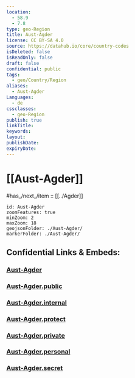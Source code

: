 ```yaml
---
location:
  - 58.9
  - 7.8
type: geo-Region
title: Aust-Agder
license: CC BY-SA 4.0
source: https://datahub.io/core/country-codes
isDeleted: false
isReadOnly: false
draft: false
confidential: public
tags:
  - geo/Country/Region
aliases:
  - Aust-Agder
Languages:
  - de
cssclasses:
  - geo-Region
publish: true
linkTitle:
keywords:
layout:
publishDate:
expiryDate:
---
```


# [[Aust-Agder]]

#has_/next_/item :: [[../Agder]] 


```leaflet
id: Aust-Agder
zoomFeatures: true 
minZoom: 2 
maxZoom: 18
geojsonFolder: ./Aust-Agder/
markerFolder: ./Aust-Agder/
```


## Confidential Links & Embeds: 

### [Aust-Agder](/_Standards/Earth/Continent/Europe/Europe~North/Norway/Counties~Norway/Agder/Aust-Agder.md) 

### [Aust-Agder.public](/_public/Earth/Continent/Europe/Europe~North/Norway/Counties~Norway/Agder/Aust-Agder.public.md) 

### [Aust-Agder.internal](/_internal/Earth/Continent/Europe/Europe~North/Norway/Counties~Norway/Agder/Aust-Agder.internal.md) 

### [Aust-Agder.protect](/_protect/Earth/Continent/Europe/Europe~North/Norway/Counties~Norway/Agder/Aust-Agder.protect.md) 

### [Aust-Agder.private](/_private/Earth/Continent/Europe/Europe~North/Norway/Counties~Norway/Agder/Aust-Agder.private.md) 

### [Aust-Agder.personal](/_personal/Earth/Continent/Europe/Europe~North/Norway/Counties~Norway/Agder/Aust-Agder.personal.md) 

### [Aust-Agder.secret](/_secret/Earth/Continent/Europe/Europe~North/Norway/Counties~Norway/Agder/Aust-Agder.secret.md)

